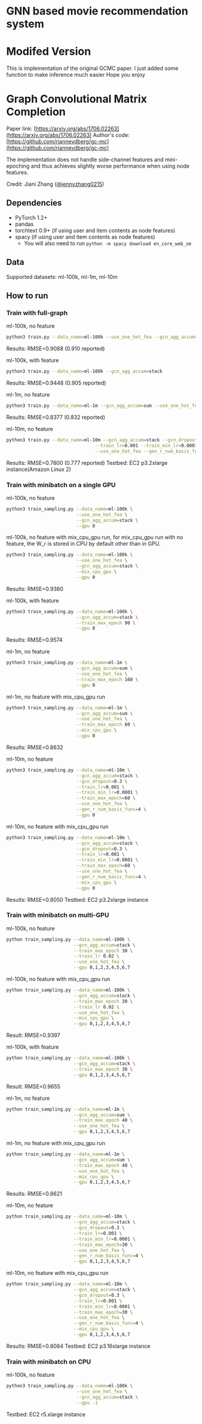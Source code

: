 # GNN based movie recommendation system

# Modifed Version
This is implementation of the original GCMC paper.
I just added some function to make inference much easier
Hope you enjoy

# Graph Convolutional Matrix Completion

Paper link: [https://arxiv.org/abs/1706.02263](https://arxiv.org/abs/1706.02263)
Author's code: [https://github.com/riannevdberg/gc-mc](https://github.com/riannevdberg/gc-mc)

The implementation does not handle side-channel features and mini-epoching and thus achieves
slightly worse performance when using node features.

Credit: Jiani Zhang ([@jennyzhang0215](https://github.com/jennyzhang0215))

## Dependencies
* PyTorch 1.2+
* pandas
* torchtext 0.9+ (if using user and item contents as node features)
* spacy (if using user and item contents as node features)
    - You will also need to run `python -m spacy download en_core_web_sm`

## Data

Supported datasets: ml-100k, ml-1m, ml-10m

## How to run
### Train with full-graph
ml-100k, no feature
```bash
python3 train.py --data_name=ml-100k --use_one_hot_fea --gcn_agg_accum=stack
```
Results: RMSE=0.9088 (0.910 reported)

ml-100k, with feature
```bash
python3 train.py --data_name=ml-100k --gcn_agg_accum=stack
```
Results: RMSE=0.9448 (0.905 reported)

ml-1m, no feature
```bash
python3 train.py --data_name=ml-1m --gcn_agg_accum=sum --use_one_hot_fea
```
Results: RMSE=0.8377 (0.832 reported)

ml-10m, no feature
```bash
python3 train.py --data_name=ml-10m --gcn_agg_accum=stack --gcn_dropout=0.3 \
                                 --train_lr=0.001 --train_min_lr=0.0001 --train_max_iter=15000 \
                                 --use_one_hot_fea --gen_r_num_basis_func=4
```
Results: RMSE=0.7800 (0.777 reported)
Testbed: EC2 p3.2xlarge instance(Amazon Linux 2)

### Train with minibatch on a single GPU
ml-100k, no feature
```bash
python3 train_sampling.py --data_name=ml-100k \
                          --use_one_hot_fea \
                          --gcn_agg_accum=stack \
                          --gpu 0

```
ml-100k, no feature with mix_cpu_gpu run, for mix_cpu_gpu run with no feature, the W_r is stored in CPU by default other than in GPU.
```bash
python3 train_sampling.py --data_name=ml-100k \
                          --use_one_hot_fea \
                          --gcn_agg_accum=stack \
                          --mix_cpu_gpu \
                          --gpu 0 
```
Results: RMSE=0.9380

ml-100k, with feature
```bash
python3 train_sampling.py --data_name=ml-100k \
                          --gcn_agg_accum=stack \
                          --train_max_epoch 90 \
                          --gpu 0
```
Results: RMSE=0.9574

ml-1m, no feature
```bash
python3 train_sampling.py --data_name=ml-1m \
                          --gcn_agg_accum=sum \
                          --use_one_hot_fea \
                          --train_max_epoch 160 \
                          --gpu 0
```
ml-1m, no feature with mix_cpu_gpu run
```bash
python3 train_sampling.py --data_name=ml-1m \
                          --gcn_agg_accum=sum \
                          --use_one_hot_fea \
                          --train_max_epoch 60 \
                          --mix_cpu_gpu \
                          --gpu 0
```
Results: RMSE=0.8632

ml-10m, no feature
```bash
python3 train_sampling.py --data_name=ml-10m \
                          --gcn_agg_accum=stack \
                          --gcn_dropout=0.3 \
                          --train_lr=0.001 \
                          --train_min_lr=0.0001 \
                          --train_max_epoch=60 \
                          --use_one_hot_fea \
                          --gen_r_num_basis_func=4 \
                          --gpu 0
```
ml-10m, no feature with mix_cpu_gpu run
```bash
python3 train_sampling.py --data_name=ml-10m \
                          --gcn_agg_accum=stack \
                          --gcn_dropout=0.3 \
                          --train_lr=0.001 \
                          --train_min_lr=0.0001 \
                          --train_max_epoch=60 \
                          --use_one_hot_fea \
                          --gen_r_num_basis_func=4 \
                          --mix_cpu_gpu \
                          --gpu 0
```
Results: RMSE=0.8050
Testbed: EC2 p3.2xlarge instance

### Train with minibatch on multi-GPU
ml-100k, no feature
```bash
python train_sampling.py --data_name=ml-100k \
                         --gcn_agg_accum=stack \
                         --train_max_epoch 30 \
                         --train_lr 0.02 \
                         --use_one_hot_fea \
                         --gpu 0,1,2,3,4,5,6,7
```
ml-100k, no feature with mix_cpu_gpu run
```bash
python train_sampling.py --data_name=ml-100k \
                         --gcn_agg_accum=stack \
                         --train_max_epoch 30 \
                         --train_lr 0.02 \
                         --use_one_hot_fea \
                         --mix_cpu_gpu \
                         --gpu 0,1,2,3,4,5,6,7
```
Result: RMSE=0.9397

ml-100k, with feature
```bash
python train_sampling.py --data_name=ml-100k \
                         --gcn_agg_accum=stack \
                         --train_max_epoch 30 \
                         --gpu 0,1,2,3,4,5,6,7
```
Result: RMSE=0.9655

ml-1m, no feature
```bash
python train_sampling.py --data_name=ml-1m \
                         --gcn_agg_accum=sum \
                         --train_max_epoch 40 \
                         --use_one_hot_fea \
                         --gpu 0,1,2,3,4,5,6,7
```
ml-1m, no feature with mix_cpu_gpu run
```bash
python train_sampling.py --data_name=ml-1m \
                         --gcn_agg_accum=sum \
                         --train_max_epoch 40 \
                         --use_one_hot_fea \
                         --mix_cpu_gpu \
                         --gpu 0,1,2,3,4,5,6,7
```
Results: RMSE=0.8621

ml-10m, no feature
```bash
python train_sampling.py --data_name=ml-10m \
                         --gcn_agg_accum=stack \
                         --gcn_dropout=0.3 \
                         --train_lr=0.001 \
                         --train_min_lr=0.0001 \
                         --train_max_epoch=30 \
                         --use_one_hot_fea \
                         --gen_r_num_basis_func=4 \
                         --gpu 0,1,2,3,4,5,6,7
```
ml-10m, no feature with mix_cpu_gpu run
```bash
python train_sampling.py --data_name=ml-10m \
                         --gcn_agg_accum=stack \
                         --gcn_dropout=0.3 \
                         --train_lr=0.001 \
                         --train_min_lr=0.0001 \
                         --train_max_epoch=30 \
                         --use_one_hot_fea \
                         --gen_r_num_basis_func=4 \
                         --mix_cpu_gpu \
                         --gpu 0,1,2,3,4,5,6,7
```
Results: RMSE=0.8084
Testbed: EC2 p3.16xlarge instance

### Train with minibatch on CPU
ml-100k, no feature
```bash
python3 train_sampling.py --data_name=ml-100k \
                          --use_one_hot_fea \
                          --gcn_agg_accum=stack \
                          --gpu -1
```
Testbed: EC2 r5.xlarge instance

